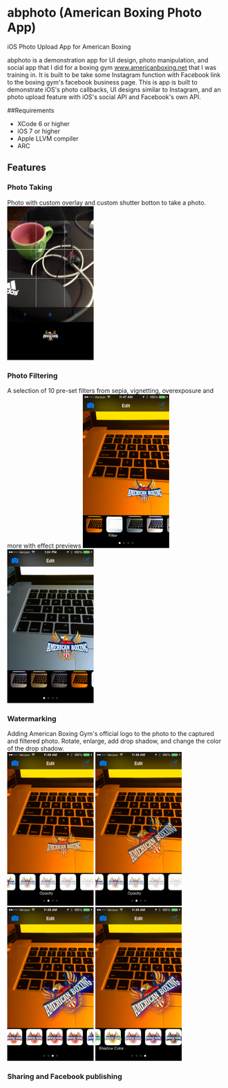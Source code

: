 # abphoto (American Boxing Photo App)
iOS Photo Upload App for American Boxing

abphoto is a demonstration app for UI design, photo manipulation, and social app that I did for a boxing gym www.americanboxing.net that I was training in.  It is built to be take some Instagram function with Facebook link to the boxing gym's facebook business page.  This is app is built to demonstrate iOS's photo callbacks, UI designs similar to Instagram, and an photo upload feature with iOS's social API and Facebook's own API.  

##Requirements
* XCode 6 or higher
* iOS 7 or higher
* Apple LLVM compiler
* ARC

## Features
### Photo Taking
Photo with custom overlay and custom shutter botton to take a photo.  
  <img src="screenshots/camera%20overlay.PNG" height="355" width="200" />

### Photo Filtering
A selection of 10 pre-set filters from sepia, vignetting, overexposure and more with effect previews
  <img src="screenshots/filter.PNG" height="355" width="200" />
  <img src="screenshots/filter%202.PNG" height="355" width="200" />

### Watermarking
Adding American Boxing Gym's official logo to the photo to the captured and filtered photo.  Rotate, enlarge, add drop shadow, and change the color of the drop shadow.  
<img src="screenshots/logo%20opacity.PNG" height="355" width="200" alt="Change Logo Opacity from 100% to 20%" title="Change Logo Opacity" />
<img src="screenshots/logo%20sizing%20rotation.PNG" height="355" width="200" alt="Moving sizing and rotation of watermark" title="Moving sizing and rotation of watermark" />
<img src="screenshots/logo%20drop%20shadow.PNG" height="355" width="200" />
<img src="screenshots/logo%20drop%20shadow%202.PNG" height="355" width="200" />

### Sharing and Facebook publishing 

